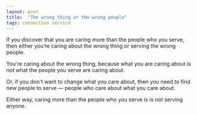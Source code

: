 ```yaml
---
layout: post
title:  "The wrong thing or the wrong people"
tags: connection service
---
```


If you discover that you are caring more than the people who you serve, then either you’re caring about the wrong thing or serving the wrong people.

You're caring about the wrong thing, because what you are caring about is not what the people you serve are caring about.

Or, if you don't want to change what you care about, then you need to find new people to serve — people who care about what you care about.

Either way, caring more than the people who you serve is is not serving anyone.